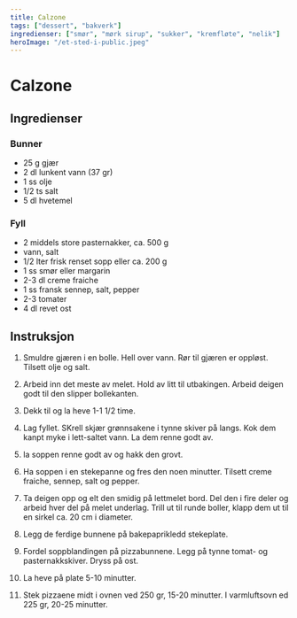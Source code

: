 ```yaml
---
title: Calzone
tags: ["dessert", "bakverk"]
ingredienser: ["smør", "mørk sirup", "sukker", "kremfløte", "nelik"]
heroImage: "/et-sted-i-public.jpeg"
---
```


# Calzone

## Ingredienser

### Bunner

- 25 g gjær
- 2 dl lunkent vann (37 gr)
- 1 ss olje
- 1/2 ts salt
- 5 dl hvetemel

### Fyll

- 2 middels store pasternakker, ca. 500 g
- vann, salt
- 1/2 lter frisk renset sopp eller ca. 200 g
- 1 ss smør eller margarin
- 2-3 dl creme fraiche
- 1 ss fransk sennep, salt, pepper
- 2-3 tomater
- 4 dl revet ost

## Instruksjon

1. Smuldre gjæren i en bolle. Hell over vann. Rør til gjæren er oppløst. Tilsett olje og salt.

2. Arbeid inn det meste av melet. Hold av litt til utbakingen. Arbeid deigen godt til den slipper bollekanten.

3. Dekk til og la heve 1-1 1/2 time.

4. Lag fyllet. SKrell skjær grønnsakene i tynne skiver på langs. Kok dem kanpt myke i lett-saltet vann. La dem renne godt av.

5. la soppen renne godt av og hakk den grovt.

6. Ha soppen i en stekepanne og fres den noen minutter. Tilsett creme fraiche, sennep, salt og pepper.

7. Ta deigen opp og elt den smidig på lettmelet bord. Del den i fire deler og arbeid hver del på melet underlag. Trill ut til runde boller, klapp dem ut til en sirkel ca. 20 cm i diameter.

8. Legg de ferdige bunnene på bakepaprikledd stekeplate.

9. Fordel soppblandingen på pizzabunnene. Legg på tynne tomat- og pasternakkskiver. Dryss på ost.

10. La heve på plate 5-10 minutter.

11. Stek pizzaene midt i ovnen ved 250 gr, 15-20 minutter. I varmluftsovn ed 225 gr, 20-25 minutter.
